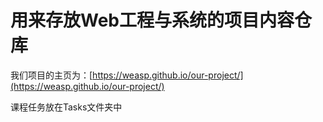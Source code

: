 ﻿# 用来存放Web工程与系统的项目内容仓库



我们项目的主页为：[https://weasp.github.io/our-project/](https://weasp.github.io/our-project/)

课程任务放在Tasks文件夹中